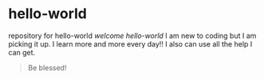 # hello-world
repository for hello-world
*welcome hello-world* 
I am new to coding but I am picking it up.
I learn more and more every day!!
I also can use all the help I can get.
>Be blessed! 
